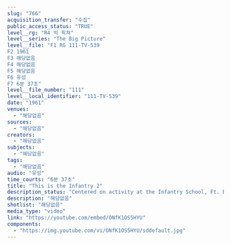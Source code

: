 ```yaml
---
slug: "766"
acquisition_transfer: "수집"
public_access_status: "TRUE"
level__rg: "R4 빅 픽쳐"
level__series: "The Big Picture"
level__file: "F1 RG 111-TV-539
F2 1961
F3 해당없음
F4 해당없음
F5 해당없음
F6 유성
F7 6분 37초"
level__file_number: "111"
level__local_identifier: "111-TV-539"
date: "1961"
venues: 
  - "해당없음"
sources: 
  - "해당없음"
creators: 
  - "해당없음"
subjects: 
  - "해당없음"
tags: 
  - "해당없음"
audio: "유성"
time_courts: "6분 37초"
title: "This is the Infantry 2"
description_status: "Centered on activity at the Infantry School, Ft. Benning, Ga., the film presents the story of how the infantryman is trained to be resourceful, aggressive and self-reliant."
description: "해당없음"
shotlist: "해당없음"
media_type: "video"
link: "https://youtube.com/embed/ONfK1OS5HYU"
components: 
  - "https://img.youtube.com/vi/ONfK1OS5HYU/sddefault.jpg"
---
```

